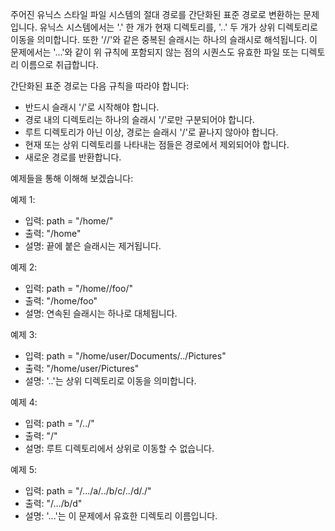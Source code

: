 주어진 유닉스 스타일 파일 시스템의 절대 경로를 간단화된 표준 경로로 변환하는 문제입니다. 유닉스 시스템에서는 '.' 한 개가 현재 디렉토리를, '..' 두 개가 상위 디렉토리로 이동을 의미합니다. 또한 '//'와 같은 중복된 슬래시는 하나의 슬래시로 해석됩니다. 이 문제에서는 '...'와 같이 위 규칙에 포함되지 않는 점의 시퀀스도 유효한 파일 또는 디렉토리 이름으로 취급합니다.

간단화된 표준 경로는 다음 규칙을 따라야 합니다:

- 반드시 슬래시 '/'로 시작해야 합니다.
- 경로 내의 디렉토리는 하나의 슬래시 '/'로만 구분되어야 합니다.
- 루트 디렉토리가 아닌 이상, 경로는 슬래시 '/'로 끝나지 않아야 합니다.
- 현재 또는 상위 디렉토리를 나타내는 점들은 경로에서 제외되어야 합니다.
- 새로운 경로를 반환합니다.

예제들을 통해 이해해 보겠습니다:

예제 1:
- 입력: path = "/home/"
- 출력: "/home"
- 설명: 끝에 붙은 슬래시는 제거됩니다.

예제 2:
- 입력: path = "/home//foo/"
- 출력: "/home/foo"
- 설명: 연속된 슬래시는 하나로 대체됩니다.

예제 3:
- 입력: path = "/home/user/Documents/../Pictures"
- 출력: "/home/user/Pictures"
- 설명: '..'는 상위 디렉토리로 이동을 의미합니다.

예제 4:
- 입력: path = "/../"
- 출력: "/"
- 설명: 루트 디렉토리에서 상위로 이동할 수 없습니다.

예제 5:
- 입력: path = "/.../a/../b/c/../d/./"
- 출력: "/.../b/d"
- 설명: '...'는 이 문제에서 유효한 디렉토리 이름입니다.
